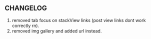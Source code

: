 ## CHANGELOG

1. removed tab focus on stackView links (post view links dont work correctly rn).
2. removed img gallery and added url instead.
